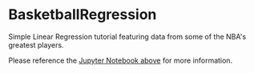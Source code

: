 # BasketballRegression
Simple Linear Regression tutorial featuring data from some of the NBA's greatest players.

Please reference the [Jupyter Notebook above](https://github.com/dacrands/BasketballRegression/blob/master/BasketballIRegressionAnalysis.ipynb) for more information.
